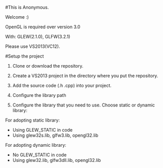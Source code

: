 #This is Anonymous. 

Welcome :)

OpenGL is required over version 3.0

With: GLEW(2.1.0), GLFW(3.2.1)

Please use VS2013(VC12).

#Setup the project

1. Clone or download the repository.

2. Create a VS2013 project in the directory where you put the repository.

3. Add the source code (.h .cpp) into your project.

4. Configure the library path

5. Configure the library that you need to use. Choose static or dynamic library:

For adopting static library:
- Using GLEW_STATIC in code
- Using glew32s.lib, glfw3.lib, opengl32.lib

For adopting dynamic library:
- No GLEW_STATIC in code
- Using glew32.lib, glfw3dll.lib, opengl32.lib
